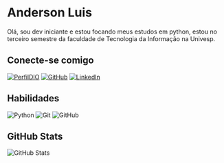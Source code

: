 # Anderson Luis
Olá, sou dev iniciante e estou focando meus estudos em python, estou no terceiro semestre da faculdade de Tecnologia da Informação na Univesp.
## Conecte-se comigo
[![PerfilDIO](https://img.shields.io/badge/meu_perfil_na_DIO-202?style=for-the-badge)](https://web.dio.me/users/als90and?tab=skills)
[![GitHub](https://img.shields.io/badge/GitHub-00008b?style=for-the-badge&logo=GitHub&logoColor=add8e6)](https://github.com/Andyysu)
[![LinkedIn](https://img.shields.io/badge/LinkedIn-00008b?style=for-the-badge&logo=linkedin&logoColor=add8e6)](https://www.linkedin.com/in/anderson-silva-036a94263/)

## Habilidades
![Python](https://img.shields.io/badge/Python-00008b?style=for-the-badge&logo=python&logoColor=add8e6)
![Git](https://img.shields.io/badge/Git-00008b?style=for-the-badge&logo=git&logoColor=add8e6)
![GitHub](https://img.shields.io/badge/GitHub-00008b?style=for-the-badge&logo=github&logoColor=add8e6)
## GitHub Stats
![GitHub Stats](https://github-readme-stats.vercel.app/api?username=Andyysu&theme=transparent&bg_color=00008b&border_color=add8e6&show_icons=true&icon_color=add8e6&title_color=add8e6&text_color=FFF)
